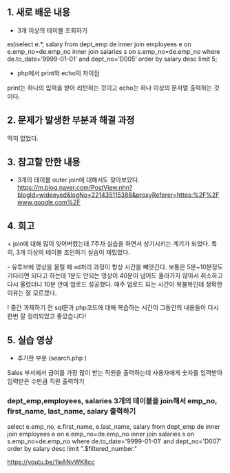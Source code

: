 ## 1. 새로 배운 내용

+ 3개 이상의 테이블 조회하기

ex)select e.*, salary
from dept_emp de
inner join employees e on e.emp_no=de.emp_no
inner join salaries s on s.emp_no=de.emp_no
where de.to_date=’9999-01-01’ and dept_no=’D005’
order by salary desc
limit 5;

+ php에서 print와 echo의 차이점

 print는 하나의 입력을 받아 리턴하는 것이고 echo는 하나 이상의 문자열 출력하는 것이다.


## 2. 문제가 발생한 부분과 해결 과정
딱히 없었다.

## 3. 참고할 만한 내용

+ 3개의 테이블 outer join에 대해서도 찾아보았다.
https://m.blog.naver.com/PostView.nhn?blogId=wideeyed&logNo=221435115388&proxyReferer=https:%2F%2Fwww.google.com%2F


## 4. 회고

\+ join에 대해 많이 잊어버렸는데 7주차 실습을 하면서 상기시키는 계기가 되었다.
특히, 3개 이상의 테이블 조인하기 실습이 재밌었다. 

\- 유투브에 영상을 올릴 때 sd처리 과정이 항상 시간을 빼앗긴다. 
보통은 5분~10분정도 기다리면 되다고 하는데 1분도 안되는 영상이 40분이 넘어도 올라가지 않아서 취소하고 다시 올렸더니 10분 안에 업로드 성공했다.
매주 업로드 되는 시간이 복불복인데 정확한 이유는 잘 모르겠다.

\! 중간 과제하기 전 sql문과 php코드에 대해 복습하는 시간이 그동안의 내용들이 다시 한번 잘 정리되었고 좋았습니다!


## 5. 실습 영상 

+ 추가한 부분 (search.php )

Sales 부서에서 급여를 가장 많이 받는 직원을 출력하는데
사용자에게 숫자를 입력받아 입력받은 수만큼 직원 출력하기 

### dept_emp,employees, salaries  3개의 테이블을 join해서 emp_no, first_name, last_name, salary 출력하기

select e.emp_no, e.first_name, e.last_name, salary
        from dept_emp de
        inner join employees e on e.emp_no=de.emp_no
        inner join salaries s on s.emp_no=de.emp_no
        where de.to_date='9999-01-01' and dept_no='D007'
        order by salary desc
        limit ".$filtered_number."

https://youtu.be/1leANvWK8cc
